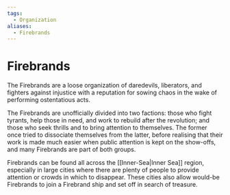 ```yaml
---
tags:
  - Organization
aliases:
  - Firebrands
---
```

# Firebrands
The Firebrands are a loose organization of daredevils, liberators, and fighters against injustice with a reputation for sowing chaos in the wake of performing ostentatious acts.

The Firebrands are unofficially divided into two factions: those who fight tyrants, help those in need, and work to rebuild after the revolution; and those who seek thrills and to bring attention to themselves. The former once tried to dissociate themselves from the latter, before realising that their work is made much easier when public attention is kept on the show-offs, and many Firebrands are part of both groups. 

Firebrands can be found all across the [[Inner-Sea|Inner Sea]] region, especially in large cities where there are plenty of people to provide attention or crowds in which to disappear. These cities also allow would-be Firebrands to join a Firebrand ship and set off in search of treasure.